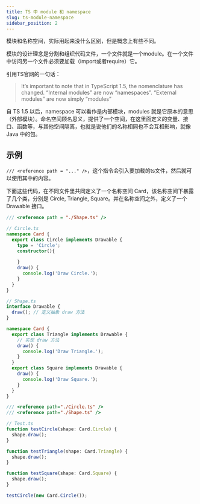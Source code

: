 ```yaml
---
title: TS 中 module 和 namespace
slug: ts-module-namespace
sidebar_position: 2
---
```


模块和名称空间，实际用起来没什么区别，但是概念上有些不同。

模块的设计理念是分割和组织代码文件，一个文件就是一个module。在一个文件中访问另一个文件必须要加载（import或者require）它。

引用TS官网的一句话：
> It’s important to note that in TypeScript 1.5, the nomenclature has changed. “Internal modules” are now “namespaces”. “External modules” are now simply “modules”

自 TS 1.5 以后，namespace 可以看作是内部模块，modules 就是它原本的意思（外部模块）。命名空间顾名思义，提供了一个空间，在这里面定义的变量、接口、函数等，与其他空间隔离，也就是说他们的名称相同也不会互相影响，就像 Java 中的包。

## 示例

`/// <reference path = "..." />`，这个指令会引入要加载的ts文件，然后就可以使用其中的内容。

下面这些代码，在不同文件里共同定义了一个名称空间 Card，该名称空间下暴露了几个类，分别是 Circle, Triangle, Square。并在名称空间之外，定义了一个 Drawable 接口。

```ts
/// <reference path = "./Shape.ts" />

// Circle.ts
namespace Card {
  export class Circle implements Drawable {
    type = 'Circle';
    constructor(){
      
    }
    draw() {
      console.log('Draw Circle.');
    }
  }
}
```

```ts
// Shape.ts
interface Drawable {
  draw(); // 定义抽象 draw 方法
}

namespace Card {
  export class Triangle implements Drawable {
    // 实现 draw 方法
    draw() {
      console.log('Draw Triangle.');
    }
  }
  export class Square implements Drawable {
    draw() {
      console.log('Draw Square.');
    }
  }
}
```

```ts
/// <reference path="./Circle.ts" />
/// <reference path="./Shape.ts" />

// Test.ts
function testCircle(shape: Card.Circle) {
  shape.draw();
}

function testTriangle(shape: Card.Triangle) {
  shape.draw();
}

function testSquare(shape: Card.Square) {
  shape.draw();
}

testCircle(new Card.Circle());
```